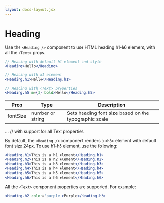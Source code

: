 ```yaml
---
layout: docs-layout.jsx
---
```


# Heading

Use the `<Heading />` component to use HTML heading h1-h6 element, with all the `<Text>` props.

```jsx
// Heading with default h3 element and style
<Heading>Hello</Heading>

// Heading with h1 element
<Heading.h1>Hello</Heading.h1>

// Heading with <Text> properties
<Heading.h5 m={3} bold>Hello</Heading.h5>
```

Prop | Type | Description
---|---|---
fontSize | number or string | Sets heading font size based on the typographic scale
... // with support for all Text properties

By default, the `<Heading />` component renders a `<h3>` element with default font size 24px.
To use h1-h5 element, use the following:

```jsx
<Heading.h1>This is a h1 element</Heading.h1>
<Heading.h2>This is a h2 element</Heading.h2>
<Heading.h3>This is a h3 element</Heading.h3>
<Heading.h4>This is a h4 element</Heading.h4>
<Heading.h5>This is a h5 element</Heading.h5>
<Heading.h6>This is a h6 element</Heading.h6>
```

All the `<Text>` component properties are supported. For example:
```jsx
<Heading.h2 color='purple'>Purple</Heading.h2>
```

